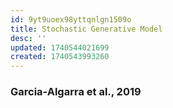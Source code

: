 ```yaml
---
id: 9yt9uoex98yttqnlgn1509o
title: Stochastic Generative Model
desc: ''
updated: 1740544021699
created: 1740543993260
---
```



### Garcia-Algarra et al., 2019